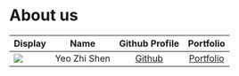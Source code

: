 # About us

Display |     Name     | Github Profile | Portfolio 
--------|:------------:|:--------------:|:---------:
![](https://via.placeholder.com/100.png?text=Photo) | Yeo Zhi Shen | [Github](https://github.com/) | [Portfolio](docs/team/johndoe.md)